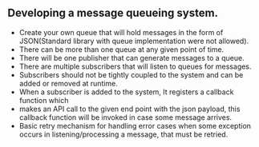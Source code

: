 ## Developing a message queueing system.
* Create your own queue that will hold messages in the form of JSON(Standard
library with queue implementation were not allowed).
* There can be more than one queue at any given point of time.
* There will be one publisher that can generate messages to a queue.
* There are multiple subscribers that will listen to queues for messages.
* Subscribers should not be tightly coupled to the system and can be added or
removed at runtime.
* When a subscriber is added to the system, It registers a callback function which
* makes an API call to the given end point with the json payload, this callback
function will be invoked in case some message arrives.
* Basic retry mechanism for handling error cases when some exception occurs in listening/processing a message, that must be retried.
